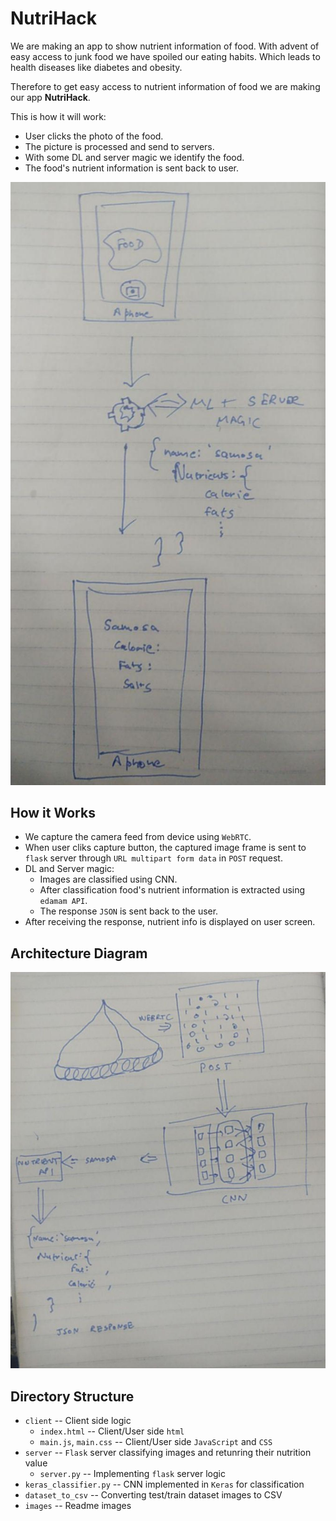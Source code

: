 # NutriHack
We are making an app to show nutrient information of food. With advent of easy access to junk food we have spoiled our eating habits. Which leads to health diseases like diabetes and obesity.

Therefore to get easy access to nutrient information of food we are making our app __NutriHack__. 

This is how it will work:
* User clicks the photo of the food.
* The picture is processed and send to servers.
* With some DL and server magic we identify the food.
* The food's nutrient information is sent back to user.

![Architecture Image 1](images/arch1.jpg)

## How it Works
* We capture the camera feed from device using `WebRTC`.
* When user cliks capture button, the captured image frame is sent to `flask` server through `URL multipart form data` in `POST` request.
* DL and Server magic:
  * Images are classified using CNN.
  * After classification food's nutrient information is extracted using `edamam API`.
  * The response `JSON` is sent back to the user.
* After receiving the response, nutrient info is displayed on user screen.

## Architecture Diagram
![Architecture Diagram 2](images/arch2.jpg)

## Directory Structure
* `client` -- Client side logic
  * `index.html` -- Client/User side `html`
  * `main.js`, `main.css` -- Client/User side `JavaScript` and `CSS`
* `server` -- `Flask` server classifying images and retunring their nutrition value
  * `server.py` -- Implementing `flask` server logic
* `keras_classifier.py` -- CNN implemented in `Keras` for classification
* `dataset_to_csv` -- Converting test/train dataset images to CSV
* `images` -- Readme images
